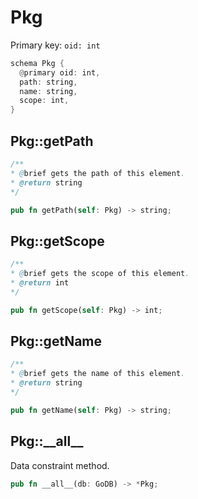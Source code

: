 # Pkg

Primary key: `oid: int`

```rust
schema Pkg {
  @primary oid: int,
  path: string,
  name: string,
  scope: int,
}
```
## Pkg::getPath

```java
/**
* @brief gets the path of this element.
* @return string
*/
```
```rust
pub fn getPath(self: Pkg) -> string;
```
## Pkg::getScope

```java
/**
* @brief gets the scope of this element.
* @return int
*/
```
```rust
pub fn getScope(self: Pkg) -> int;
```
## Pkg::getName

```java
/**
* @brief gets the name of this element.
* @return string
*/
```
```rust
pub fn getName(self: Pkg) -> string;
```
## Pkg::\_\_all\_\_

Data constraint method.

```rust
pub fn __all__(db: GoDB) -> *Pkg;
```
